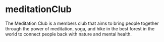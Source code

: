 # meditationClub
The Meditation Club is a members club that aims to bring people together through the power of meditation, yoga, and hike in the best forest in the world to connect people back with nature and mental health.
